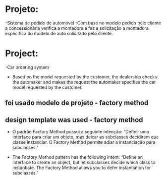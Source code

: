 # Projeto: 
-Sistema de pedido de automóvel
-Com base no modelo pedido pelo cliente a concessionária verifica a montadora e faz a solicitação
a montadora especifica do modelo de auto solicitado pelo cliente.

# Project:
-Car ordering system
- Based on the model requested by the customer, the dealership checks the automaker and makes the request
the automaker specifies the car model requested by the customer.

## foi usado modelo de projeto - factory method
## design template was used - factory method

- O padrão Factory Method possui a seguinte intenção:
  “Definir uma interface para criar um objeto, mas deixar as subclasses decidirem que classe instanciar. 
  O Factory Method permite adiar a instanciação para subclasses.”

- The Factory Method pattern has the following intent:
  “Define an interface to create an object, but let subclasses decide which class to instantiate.
  The Factory Method allows you to defer instantiation for subclasses.”
